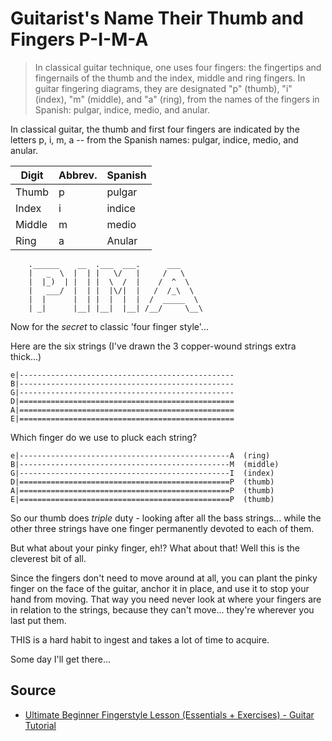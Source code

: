 ﻿# Guitarist's Name Their Thumb and Fingers P-I-M-A


> In classical guitar technique, one uses four fingers: the fingertips and fingernails of the thumb and the index, middle and ring fingers. In guitar fingering diagrams, they are designated "p" (thumb), "i" (index), "m" (middle), and "a" (ring), from the names of the fingers in Spanish: pulgar, indice, medio, and anular.

In classical guitar, the thumb and first four fingers are indicated by the letters p, i, m, a -- from the Spanish names: pulgar, indice, medio, and anular.

|Digit|Abbrev.|Spanish|
|-----|-------|-------|
|Thumb|p|pulgar|
|Index|i|indice|
|Middle|m|medio|
|Ring|a|Anular|


        .______    __  .___  ___.      ___
        |   _  \  |  | |   \/   |     /   \
        |  |_)  | |  | |  \  /  |    /  ^  \
        |   ___/  |  | |  |\/|  |   /  /_\  \
        |  |      |  | |  |  |  |  /  _____  \
        | _|      |__| |__|  |__| /__/     \__\


Now for the *secret* to classic 'four finger style'...

Here are the six strings (I've drawn the 3 copper-wound strings extra thick...)

    e|------------------------------------------------
    B|------------------------------------------------
    G|------------------------------------------------
    D|================================================
    A|================================================
    E|================================================

Which finger do we use to pluck each string?

    e|-----------------------------------------------A  (ring)
    B|-----------------------------------------------M  (middle)
    G|-----------------------------------------------I  (index)
    D|===============================================P  (thumb)
    A|===============================================P  (thumb)
    E|===============================================P  (thumb)

So our thumb does *triple* duty - looking after all the bass strings... while the other three strings have one finger permanently devoted to each of them.

But what about your pinky finger, eh!? What about that! Well this is the cleverest bit of all.

Since the fingers don't need to move around at all, you can plant the pinky finger on the face of the guitar, anchor it in place, and use it to stop your hand from moving. That way you need never look at where your fingers are in relation to the strings, because they can't move... they're wherever you last put them.

THIS is a hard habit to ingest and takes a lot of time to acquire.

Some day I'll get there...

## Source

 * [Ultimate Beginner Fingerstyle Lesson (Essentials + Exercises) - Guitar Tutorial](https://www.youtube.com/watch?v=8UU4yMkDdBw)